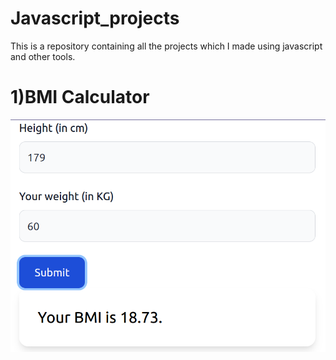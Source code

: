 # Javascript_projects
This is a repository containing all the projects which I made using javascript and other tools.
<h1>1)BMI Calculator</h1>
 <img src="https://raw.githubusercontent.com/AshishPku/Javascript_projects/main/Screenshot%20from%202024-01-30%2001-34-03.png" alt="Ashish kumar" />
